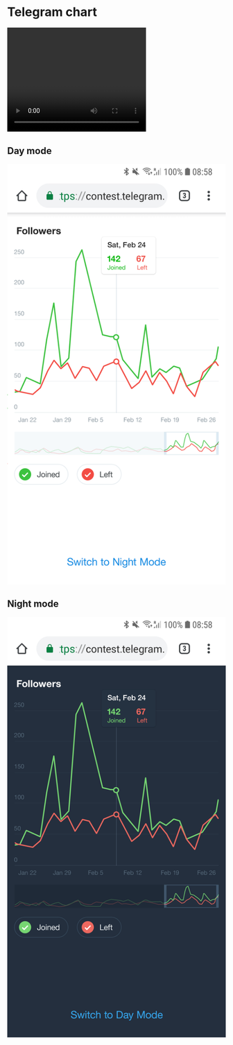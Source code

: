 # Telegram chart

<video width="320" height="240" controls>
  <source src="docs/demo.mp4" type="video/mp4">
</video>

## Day mode

![docs/day.png](docs/day.png)

## Night mode

![docs/night.png](docs/night.png)
